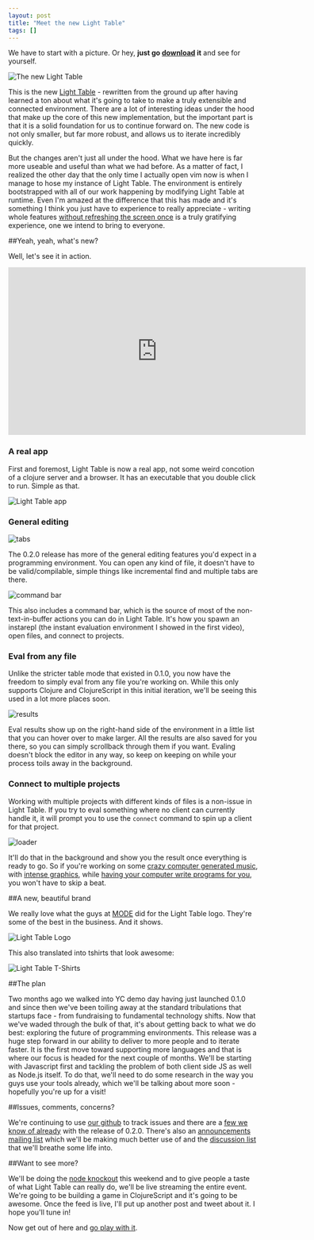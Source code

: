 ```yaml
---
layout: post
title: "Meet the new Light Table"
tags: []
---
```


We have to start with a picture. Or hey, **just go [download][dl] it** and see for yourself.

![The new Light Table](/images/020/code.png)

This is the new [Light Table][lt] - rewritten from the ground up after having learned a ton about what it's going to take to make a truly extensible and connected environment. There are a lot of interesting ideas under the hood that make up the core of this new implementation, but the important part is that it is a solid foundation for us to continue forward on. The new code is not only smaller, but far more robust, and allows us to iterate incredibly quickly.

But the changes aren't just all under the hood. What we have here is far more useable and useful than what we had before. As a matter of fact, I realized the other day that the only time I actually open vim now is when I manage to hose my instance of Light Table. The environment is entirely bootstrapped with all of our work happening by modifying Light Table at runtime. Even I'm amazed at the difference that this has made and it's something I think you just have to experience to really appreciate - writing whole features [without refreshing the screen once][tw] is a truly gratifying experience, one we intend to bring to everyone.

##Yeah, yeah, what's new?

Well, let's see it in action.

<div class="video"><iframe width="600" height="338" src="http://www.youtube.com/embed/PsVJJp1XnzQ?rel=0" frameborder="0" allowfullscreen></iframe></div>

### A real app

First and foremost, Light Table is now a real app, not some weird concotion of a clojure server and a browser. It has an executable that you double click to run. Simple as that.

![Light Table app](/images/020/app.jpg)

### General editing

![tabs](/images/020/tabs.jpg)

The 0.2.0 release has more of the general editing features you'd expect in a programming environment. You can open any kind of file, it doesn't have to be valid/compilable, simple things like incremental find and multiple tabs are there.

![command bar](/images/020/command.jpg)

This also includes a command bar, which is the source of most of the non-text-in-buffer actions you can do in Light Table. It's how you spawn an instarepl (the instant evaluation environment I showed in the first video), open files, and connect to projects.

### Eval from any file

Unlike the stricter table mode that existed in 0.1.0, you now have the freedom to simply eval from any file you're working on. While this only supports Clojure and ClojureScript in this initial iteration, we'll be seeing this used in a lot more places soon.

![results](/images/020/results.jpg)

Eval results show up on the right-hand side of the environment in a little list that you can hover over to make larger. All the results are also saved for you there, so you can simply scrollback through them if you want. Evaling doesn't block the editor in any way, so keep on keeping on while your process toils away in the background.

### Connect to multiple projects

Working with multiple projects with different kinds of files is a non-issue in Light Table. If you try to eval something where no client can currently handle it, it will prompt you to use the `connect` command to spin up a client for that project.

![loader](/images/020/loader.jpg)

It'll do that in the background and show you the result once everything is ready to go. So if you're working on some [crazy computer generated music][overtone], with [intense graphics][quil], while [having your computer write programs for you][logic], you won't have to skip a beat.

##A new, beautiful brand

We really love what the guys at [MODE][mode] did for the Light Table logo. They're some of the best in the business. And it shows.

![Light Table Logo](/images/020/ltlogo.png)

This also translated into tshirts that look awesome:

![Light Table T-Shirts](/images/020/tshirts.jpg)

##The plan

Two months ago we walked into YC demo day having just launched 0.1.0 and since then we've been toiling away at the standard tribulations that startups face - from fundraising to fundamental technology shifts. Now that we've waded through the bulk of that, it's about getting back to what we do best: exploring the future of programming environments. This release was a huge step forward in our ability to deliver to more people and to iterate faster. It is the first move toward supporting more languages and that is where our focus is headed for the next couple of months. We'll be starting with Javascript first and tackling the problem of both client side JS as well as Node.js itself. To do that, we'll need to do some research in the way you guys use your tools already, which we'll be talking about more soon - hopefully you're up for a visit!

##Issues, comments, concerns?

We're continuing to use [our github][gh] to track issues and there are a [few we know of already][issues] with the release of 0.2.0. There's also an [announcements mailing list][ann] which we'll be making much better use of and the [discussion list][disc] that we'll breathe some life into.

##Want to see more?

We'll be doing the [node knockout][nko] this weekend and to give people a taste of what Light Table can really do, we'll be live streaming the entire event. We're going to be building a game in ClojureScript and it's going to be awesome. Once the feed is live, I'll put up another post and tweet about it. I hope you'll tune in!

Now get out of here and [go play with it][dl].

[dl]: http://www.lighttable.com
[tw]: https://twitter.com/ibdknox/status/260563787214626817
[gh]: https://github.com/Kodowa/Light-Table-Playground/
[issues]: https://github.com/Kodowa/Light-Table-Playground/blob/master/README.md
[ann]: https://groups.google.com/forum/?fromgroups#!forum/light-table
[disc]: https://groups.google.com/forum/?fromgroups#!forum/light-table-discussion
[mode]: http://modevisual.com/
[lt]: http://www.chris-granger.com/2012/04/12/light-table---a-new-ide-concept/
[overtone]: https://github.com/overtone/overtone
[quil]: https://github.com/quil/quil
[logic]: https://github.com/clojure/core.logic
[nko]: http://nodeknockout.com/
